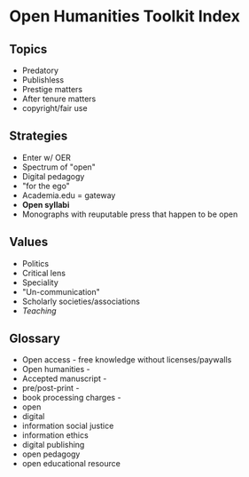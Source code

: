 # Open Humanities Toolkit Index
## Topics 
- Predatory
- Publishless
- Prestige matters
- After tenure matters
- copyright/fair use

## Strategies 
- Enter w/ OER
- Spectrum of "open"
- Digital pedagogy 
- "for the ego"
- Academia.edu = gateway
- **Open syllabi**
- Monographs with reuputable press that happen to be open

## Values
- Politics
- Critical lens
- Speciality
- "Un-communication"
- Scholarly societies/associations 
- *Teaching*

## Glossary
- Open access - free knowledge without licenses/paywalls
- Open humanities - 
- Accepted manuscript - 
- pre/post-print - 
- book processing charges -
- open
- digital 
- information social justice
- information ethics
- digital publishing
- open pedagogy
- open educational resource
